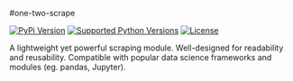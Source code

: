 #one-two-scrape

[![PyPi Version](https://img.shields.io/pypi/v/one-two-scrape)](https://pypi.org/project/one-two-scrape/)
[![Supported Python Versions](https://img.shields.io/pypi/pyversions/one-two-scrape.svg)](https://pypi.org/project/one-two-scrape/)
[![License](https://img.shields.io/github/license/ssripilaipong/otscrape)](https://github.com/SSripilaipong/otscrape/blob/master/LICENSE.md)

A lightweight yet powerful scraping module. Well-designed for readability and reusability. 
Compatible with popular data science frameworks and modules (eg. pandas, Jupyter).


